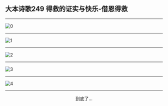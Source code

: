 
## 大本诗歌249 得救的证实与快乐-借恩得救
        
<div id="aplayer0"></div>

---

<img alt="0" data-original="https://cdn.jsdelivr.net/gh/k34869/shi/data/d0248/0">

---

<img alt="1" data-original="https://cdn.jsdelivr.net/gh/k34869/shi/data/d0248/1">

---

<img alt="2" data-original="https://cdn.jsdelivr.net/gh/k34869/shi/data/d0248/2">

---

<img alt="3" data-original="https://cdn.jsdelivr.net/gh/k34869/shi/data/d0248/3">

---

<img alt="4" data-original="https://cdn.jsdelivr.net/gh/k34869/shi/data/d0248/4">

---

<p style="text-align: center">到底了...</p>

<script src="/js/dist-view.js"></script>

<script>
MAIN.id = 'd0248';
        
const ap0 = new APlayer({
    container: document.getElementById('aplayer0'),
    volume: 1,
    loop: 'none',
    preload: 'none',
    audio: [{
        name: '大本诗歌249.mp3',
        artist: '大本诗歌',
        url: 'https://res.wx.qq.com/voice/getvoice?mediaid=MzI0NTk3MDM5M18yMjQ3NDkwNjE0',
        cover: '/favicon'
    }]
});
</script>
